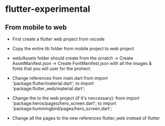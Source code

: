 # flutter-experimental

## From mobile to web

- First create a flutter web project from vscode
- Copy the entire lib folder from mobile project to web project
- web/Assets folder should create from the scratch
 -> Create AssetManifest.json
 -> Create FontManifest.json 
 with all the images & fonts that you will user for the prohect.
 - Change references from main.dart
  from 
     import 'package:flutter/material.dart';
  to
      import 'package:flutter_web/material.dart';

- Change the to the web project (if it's neccessary):
  from 
      import 'package:heros/pages/hero_screen.dart';
  to
     import 'package:hummingbird/pages/hero_screen.dart';
- Change all the pages to the new references flutter_web instead of flutter